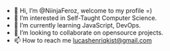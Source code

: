 - 👋 Hi, I’m @NiinjaFeroz, welcome to my profile =)
- 👀 I’m interested in Self-Taught Computer Science.
- 🌱 I’m currently learning JavaScript, DevOps.
- 💞️ I’m looking to collaborate on opensource projects.
- 📫 How to reach me lucashenriqkist@gmail.com
